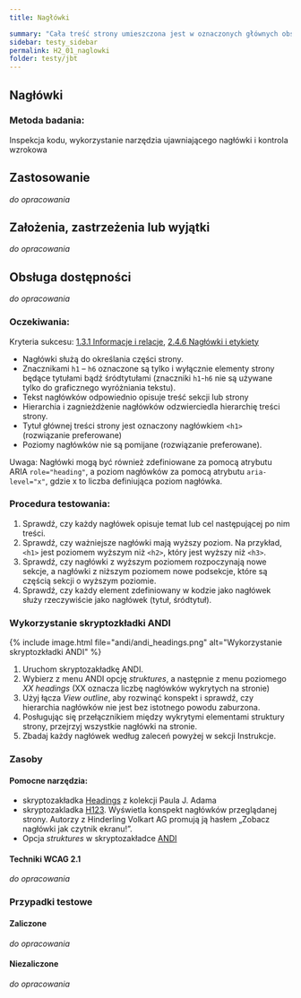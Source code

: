 ```yaml
---
title: Nagłówki

summary: "Cała treść strony umieszczona jest w oznaczonych głównych obszarach (punktach orientacyjnych)."
sidebar: testy_sidebar
permalink: H2_01_naglowki
folder: testy/jbt
---
```


## Nagłówki

### Metoda badania: 
Inspekcja kodu, wykorzystanie narzędzia ujawniającego nagłówki i kontrola wzrokowa

## Zastosowanie
_do opracowania_
## Założenia, zastrzeżenia lub wyjątki
_do opracowania_

## Obsługa dostępności
_do opracowania_

### Oczekiwania:
Kryteria sukcesu: [1.3.1 Informacje i relacje](https://wcag.lepszyweb.pl/#info-and-relationships), [2.4.6 Nagłówki i etykiety](https://wcag.lepszyweb.pl/#headings-and-labels)
-	Nagłówki służą do określania części strony.  
-	Znacznikami `h1` – `h6` oznaczone są tylko i wyłącznie elementy strony będące tytułami bądź śródtytułami (znaczniki `h1`-`h6` nie są używane tylko do graficznego wyróżniania tekstu). 
-	Tekst nagłówków odpowiednio opisuje treść sekcji lub strony  
-	Hierarchia i zagnieżdżenie nagłówków odzwierciedla hierarchię treści strony. 
-	Tytuł głównej treści strony jest oznaczony nagłówkiem `<h1>` (rozwiązanie preferowane) 
-	Poziomy nagłówków nie są pomijane (rozwiązanie preferowane).

Uwaga: Nagłówki mogą być również zdefiniowane za pomocą atrybutu ARIA `role="heading"`, a poziom nagłówków za pomocą atrybutu `aria-level="x"`, gdzie x to liczba definiująca poziom nagłówka.  

### Procedura testowania: 
1.	Sprawdź, czy każdy nagłówek opisuje temat lub cel następującej po nim treści.
2.	Sprawdź, czy ważniejsze nagłówki mają wyższy poziom. Na przykład, `<h1>` jest poziomem wyższym niż `<h2>`, który jest wyższy niż `<h3>`.
3.	Sprawdź, czy nagłówki z wyższym poziomem rozpoczynają nowe sekcje, a nagłówki z niższym poziomem nowe podsekcje, które są częścią sekcji o wyższym poziomie.
4.	Sprawdź, czy każdy element zdefiniowany w kodzie jako nagłówek służy rzeczywiście jako nagłówek (tytuł, śródtytuł).

### Wykorzystanie skryptozkładki ANDI

{% include image.html file="andi/andi_headings.png" alt="Wykorzystanie skryptozkładki ANDI" %} 
1.	Uruchom skryptozakładkę ANDI. 
2.	Wybierz z menu ANDI opcję *struktures*, a następnie z menu poziomego *XX headings* (XX oznacza liczbę nagłówków wykrytych na stronie) 
3.	Użyj łącza *View outline*, aby rozwinąć konspekt i sprawdź, czy hierarchia nagłówków nie jest bez istotnego powodu zaburzona. 
4.	Posługując się przełącznikiem między wykrytymi elementami struktury strony, przejrzyj wszystkie nagłówki na stronie. 
5.	Zbadaj każdy nagłówek według zaleceń powyżej w sekcji Instrukcje.    
 
### Zasoby

#### Pomocne narzędzia:
-	skryptozakładka [Headings](http://pauljadam.com/bookmarklets/index.html) z kolekcji Paula J. Adama
-	skryptozakladka [H123](https://hinderlingvolkart.github.io/h123/). Wyświetla konspekt nagłówków przeglądanej strony. Autorzy z Hinderling Volkart AG  promują ją hasłem „Zobacz nagłówki jak czytnik ekranu!”.
-	Opcja *struktures* w skryptozakładce [ANDI](https://www.ssa.gov/accessibility/andi/help/install.html) 

#### Techniki WCAG 2.1
_do opracowania_

### Przypadki testowe

#### Zaliczone
_do opracowania_

#### Niezaliczone
_do opracowania_ 
